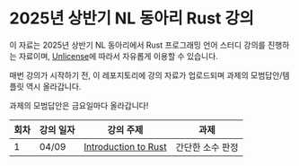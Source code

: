 # 2025년 상반기 NL 동아리 Rust 강의

이 자료는 2025년 상반기 NL 동아리에서 Rust 프로그래밍 언어 스터디 강의를 진행하는 자료이며, [Unlicense](https://unlicense.org/)에 따라서 자유롭게 이용할 수 있습니다.

매번 강의가 시작하기 전, 이 레포지토리에 강의 자료가 업로드되며 과제의 모범답안/템플릿 역시 올라갑니다.

과제의 모범답안은 금요일마다 올라갑니다!

| 회차 | 강의 일자 | 강의 주제              | 과제 |
| --- | ------- | -------------------- | --------- |
| 1   | 04/09   | [Introduction to Rust](./01-introduction-to-rust.pdf) | 간단한 소수 판정 |
